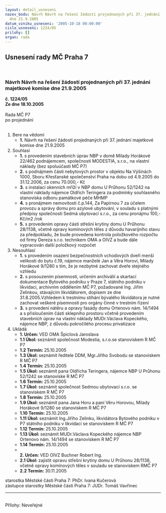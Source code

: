 ```yaml
---
layout: detail_usneseni
nazev_bodu: Návrh Návrh na řešení žádostí projednaných při 37. jednání majetkové komise
  dne 21.9.2005
datum_vzniku_usneseni: '2005-10-18 00:00:00'
cislo_usneseni: 1224/05
prilohy: []
organ: rada
---
```

<div id="ucUsn_pList" class="usn">
	<span><h2>Usnesení rady MČ Praha 7 </h2>
<br></span><div class="standBody">
<span><h3>Návrh Návrh na řešení žádostí projednaných při 37. jednání majetkové komise dne 21.9.2005</h3></span><div class="center">
		<strong>č. 1224/05</strong><br>
	</div>
<div class="center">
		<strong>Ze dne 18.10.2005</strong><br><br>
	</div>Rada MČ P7<br> po projednání<br><br><ol>
<li>Bere na vědomí<ul><li>
<strong>1.</strong> Návrh na řešení žádostí projednaných při 37. jednání majetkové komise dne 21.9.2005</li></ul>
</li>
<li>Souhlasí<ul>
<li>
<strong>1.</strong> s provedením stavebních úprav NBP v domě Milady Horákové 22/462 podnájemcem, společností MODESTIA, s.r.o., na vlastní náklady (bez spoluúčasti MČ P7) </li>
<li>
<strong>2.</strong> s podnájmem  části nebytových prostor v objektu Na Výšinách 1000, Sboru Křesťanské společenství Praha na dobu od   4.9.2005 do 31.12.2006, za cenu 70.000,- Kč</li>
<li>
<strong>3.</strong>  s  instalací okenních mříží v  NBP  domu U Průhonu 52/1242 na vlastní náklady  nájemce Oldřich Teringera za podmínky souhlasného stanoviska odboru památkové péče MHMP </li>
<li>
<strong>4.</strong> s pronájmem nemovitosti č.p.144, Za Papírnou 7 za účelem provozu a správy domu pro azylové ubytování, v souladu s platnými předpisy společnosti Sedmá ubytovací s.r.o., za cenu pronájmu 100,- Kč/m2 /rok </li>
<li>
<strong>5.</strong> s provedením opravy části střešní krytiny domu U Průhonu 28/1138, včetně opravy komínových těles z důvodu havarijního stavu za předpokladu, že bude provedena kontrola položkového rozpočtu od firmy Dereza s.r.o. technikem OMA a OIVZ a bude dále vypracován další položkový rozpočet</li>
</ul>
</li>
<li>Nesouhlasí<ul>
<li>
<strong>1.</strong> s provedením osazení bezpečnostních vchodových dveří menší velikosti do bytu č.19, nájemce manželé Jan a Věra Horovi, Milady Horákové 9/1280 s tím, že je nezbytné zachovat dveře stejného vzhledu      </li>
<li>
<strong>2.</strong> s posouzením písemností, určením archiválií a skartací dokumentace Bytového podniku v Praze 7, státního podniku v likvidaci, archivním oddělením MČ P7, požadované Ing. Jiřím Zelinkou, stávajícím likvidátorem, dopisem ze dne 31.8.2005.Vzhledem k trestnímu stíhání bývalého likvidátora je nutné zachovat veškeré písemnosti pro orgány činné v trestním řízení</li>
<li>
<strong>3.</strong> s provedení nátěru a opravy fasády domu Ortenovo nám. 14/1494 a s přisloučením části sklepního prostoru včetně provedením stavebních úprav na vlastní náklady MUDr.Václava Kopeckého, nájemce NBP, z důvodu  pokročilého procesu privatizace</li>
</ul>
</li>
<li>Ukládá<ul>
<li>
<strong>1. Určen: </strong>VED OMA Špiclová Jaroslava</li>
<li>
<strong>1.1 Úkol: </strong>seznámit společnost Modestia, s.r.o.se stanoviskem R MČ P7 </li>
<li>
<strong>1.2 Termín: </strong>25.10.2005</li>
<li>
<strong>1.3 Úkol: </strong>seznámit ředitele DDM, Mgr.Jiřího Svobodu se stanoviskem R MČ P7</li>
<li>
<strong>1.4 Termín: </strong>25.10.2005</li>
<li>
<strong>1.5 Úkol: </strong>seznámit pana Oldřicha Teringera, nájemce NBP U Průhonu 52/1242 se stanoviske R MČ P7</li>
<li>
<strong>1.6 Termín: </strong>25.10.2005</li>
<li>
<strong>1.7 Úkol: </strong>seznámit společnost Sedmou ubytovací s.r.o. se stanoviskem R MČ P7</li>
<li>
<strong>1.8 Termín: </strong>25.10.2005</li>
<li>
<strong>1.9 Úkol: </strong>seznámit pana Jana Horu a paní Věru Horovou, Milady Horákové 9/1280 se stanoviskem R MČ P7 </li>
<li>
<strong>1.10 Termín: </strong>25.10.2005</li>
<li>
<strong>1.11 Úkol: </strong>seznámit Ing.Jiřího Zelinku, likvidátora Bytového podniku v P7 státního podniku v likvidaci se stanoviskem R MČ P7</li>
<li>
<strong>1.12 Termín: </strong>25.10.2005</li>
<li>
<strong>1.13 Úkol: </strong>seznámit MUDr.Václava Kopeckého nájemce NBP Ortenovo nám. 14/1494 se stanoviskem R MČ P7</li>
<li>
<strong>1.14 Termín: </strong>25.10.2005</li>
<li>
<strong><br>2. Určen: </strong>VED OIVZ Buchner Robert Ing.</li>
<li>
<strong>2.1 Úkol: </strong>zajistit opravu střešní krytiny domu U Průhonu 28/1138, včetně opravy komínových těles v souladu se stanoviskem RMČ P7</li>
<li>
<strong>2.2 Termín: </strong>30.11.2005</li>
</ul>
</li>
</ol>starostka Městské části Praha 7: PhDr. Ivana Kučerová<br>zástupce starostky Městské části Praha 7: JUDr. Tomáš Vavřinec <hr>
<br>Přílohy: Neveřejné</div>
</div>